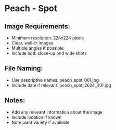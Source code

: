 # Peach - Spot

## Image Requirements:
- Minimum resolution: 224x224 pixels
- Clear, well-lit images
- Multiple angles if possible
- Include both close-up and wide shots

## File Naming:
- Use descriptive names: peach_spot_001.jpg
- Include date if relevant: peach_spot_2024_001.jpg

## Notes:
- Add any relevant information about the image
- Include location if known
- Note plant variety if available
